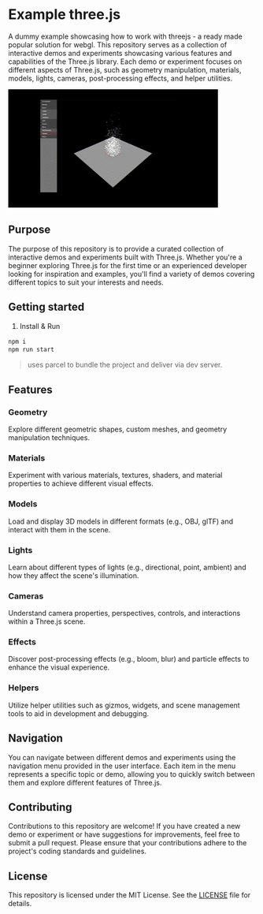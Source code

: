 # Example three.js
A dummy example showcasing how to work with threejs - a ready made popular solution for webgl. This repository serves as a collection of interactive demos and experiments showcasing various features and capabilities of the Three.js library. Each demo or experiment focuses on different aspects of Three.js, such as geometry manipulation, materials, models, lights, cameras, post-processing effects, and helper utilities.

![Three.js Demo](.github/demo.gif)

## Purpose

The purpose of this repository is to provide a curated collection of interactive demos and experiments built with Three.js. Whether you're a beginner exploring Three.js for the first time or an experienced developer looking for inspiration and examples, you'll find a variety of demos covering different topics to suit your interests and needs.

## Getting started

1. Install & Run

```sh
npm i
npm run start
```

> uses parcel to bundle the project and deliver via dev server.

## Features

### Geometry
Explore different geometric shapes, custom meshes, and geometry manipulation techniques.

### Materials
Experiment with various materials, textures, shaders, and material properties to achieve different visual effects.

### Models
Load and display 3D models in different formats (e.g., OBJ, glTF) and interact with them in the scene.

### Lights
Learn about different types of lights (e.g., directional, point, ambient) and how they affect the scene's illumination.

### Cameras
Understand camera properties, perspectives, controls, and interactions within a Three.js scene.

### Effects
Discover post-processing effects (e.g., bloom, blur) and particle effects to enhance the visual experience.

### Helpers
Utilize helper utilities such as gizmos, widgets, and scene management tools to aid in development and debugging.

## Navigation

You can navigate between different demos and experiments using the navigation menu provided in the user interface. Each item in the menu represents a specific topic or demo, allowing you to quickly switch between them and explore different features of Three.js.

## Contributing

Contributions to this repository are welcome! If you have created a new demo or experiment or have suggestions for improvements, feel free to submit a pull request. Please ensure that your contributions adhere to the project's coding standards and guidelines.

## License

This repository is licensed under the MIT License. See the [LICENSE](LICENSE) file for details.
